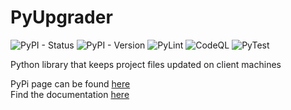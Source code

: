 # PyUpgrader

![PyPI - Status](https://img.shields.io/pypi/status/pyupgrader)
![PyPI - Version](https://img.shields.io/pypi/v/pyupgrader)
![PyLint](https://github.com/Trogiken/PyUpgrader/actions/workflows/pylint.yml/badge.svg?branch=master)
![CodeQL](https://github.com/Trogiken/PyUpgrader/actions/workflows/codeql.yml/badge.svg?branch=master)
![PyTest](https://github.com/Trogiken/PyUpgrader/actions/workflows/python-package.yml/badge.svg?branch=master)

Python library that keeps project files updated on client machines

PyPi page can be found [here](https://pypi.org/project/pyupgrader/)  
Find the documentation [here](https://github.com/Trogiken/PyUpgrader/wiki/)

